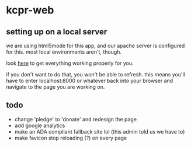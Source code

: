 kcpr-web
========

setting up on a local server
--------
we are using html5mode for this app, and our apache server is configured for this. most local environments aren't, though.  

look [here](https://github.com/angular-ui/ui-router/wiki/Frequently-Asked-Questions#how-to-configure-your-server-to-work-with-html5mode) to get everything working properly for you.  

if you don't want to do that, you won't be able to refresh. this means you'll have to enter localhost:8000 or whatever back into your browser and navigate to the page you are working on.  

todo
--------
- change 'pledge' to 'donate' and redesign the page
- add google analytics
- make an ADA compliant fallback site lol (this admin told us we have to)
- make favicon stop reloading (?) on every page

